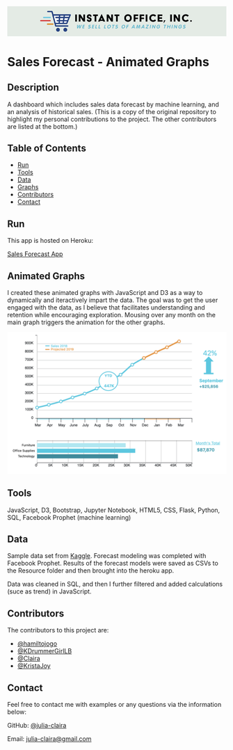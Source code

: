 ![Sample Graph](Resources/logo.png)

# Sales Forecast - Animated Graphs

## Description 

A dashboard which includes sales data forecast by machine learning, and an analysis of historical sales. (This is a copy of the original repository to highlight my personal contributions to the project. The other contributors are listed at the bottom.)



## Table of Contents
* [Run](#Results)
* [Tools](#Tools)
* [Data](#Data)
* [Graphs](#Graphs)
* [Contributors](#Contributors)
* [Contact](#Contact)



## Run

This app is hosted on Heroku:

[Sales Forecast App](https://instantoffice.herokuapp.com/)


  
## Animated Graphs

I created these animated graphs with JavaScript and D3 as a way to dynamically and iteractively impart the data. The goal was to get the user engaged with the data, as I believe that facilitates understanding and retention while encouraging exploration. Mousing over any month on the main graph triggers the animation for the other graphs.

![Animated Graphs](SalesApp/static/images/animated_graph.png)



## Tools

JavaScript, D3, Bootstrap, Jupyter Notebook, HTML5, CSS, Flask, Python, SQL, Facebook Prophet (machine learning)



## Data
Sample data set from [Kaggle](https://www.kaggle.com/rohitsahoo/sales-forecasting).  Forecast modeling was completed with Facebook Prophet. 
Results of the forecast models were saved as CSVs to the Resource folder and then brought into the heroku app.

Data was cleaned in SQL, and then I further filtered and added calculations (suce as trend) in JavaScript.




## Contributors
The contributors to this project are:
* [@hamiltojogo](https://github.com/hamiltojogo)
* [@KDrummerGirlLB](https://github.com/DrummerGirlLB)
* [@Claira](https://github.com/julia-claira)
* [@KristaJoy](https://github.com/KristaJoy)



## Contact

Feel free to contact me with examples or any questions via the information below:

GitHub: [@julia-claira](https://api.github.com/users/julia-claira)

Email: julia-claira@gmail.com
